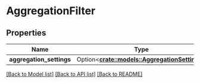 # AggregationFilter

## Properties

Name | Type | Description | Notes
------------ | ------------- | ------------- | -------------
**aggregation_settings** | Option<[**crate::models::AggregationSettings**](AggregationSettings.md)> |  | [optional]

[[Back to Model list]](../README.md#documentation-for-models) [[Back to API list]](../README.md#documentation-for-api-endpoints) [[Back to README]](../README.md)


